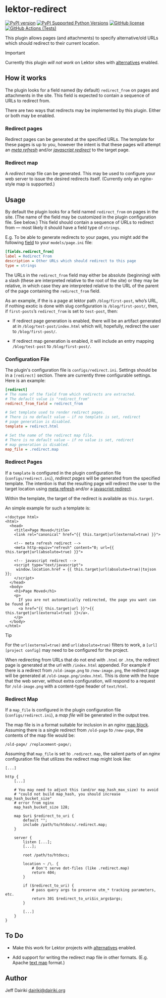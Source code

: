 # lektor-redirect

[![PyPI version](https://img.shields.io/pypi/v/lektor-redirect.svg)](https://pypi.org/project/lektor-redirect/)
[![PyPI Supported Python Versions](https://img.shields.io/pypi/pyversions/lektor-redirect.svg)](https://pypi.python.org/pypi/lektor-redirect/)
[![GitHub license](https://img.shields.io/github/license/dairiki/lektor-redirect)](https://github.com/dairiki/lektor-redirect/blob/master/LICENSE)
[![GitHub Actions (Tests)](https://img.shields.io/github/actions/workflow/status/dairiki/lektor-redirect/ci.yml?branch=master&label=tests)](https://github.com/dairiki/lektor-redirect/)

This plugin allows pages (and attachments) to specify alternative/old
URLs which should redirect to their current location.

> [!IMPORTANT]
> Currently this plugin *will not work* on Lektor sites with [alternatives] enabled.

## How it works

The plugin looks for a field named (by default) `redirect_from` on pages
and attachments in the site. This field is expected to contain a sequence of URLs
to redirect from.

There are two ways that redirects may be implemented by this plugin.
Either or both may be enabled.

### Redirect pages

Redirect pages can be generated at the specified URLs.  The template for these
pages is up to you, however the intent is that these pages will attempt
an _[meta refresh]_ and/or _[javascript redirect]_ to the target page.

### Redirect map

A _redirect map_ file can be generated.  This may be used to configure your
web server to issue the desired redirects itself.
(Currently only an nginx-style map is supported.)


## Usage

By default the plugin looks for a field named `redirect_from` on pages in the
site.
(The name of the field may be customized in the plugin configuration file. See below.)
This field should contain a sequence of URLs to redirect from — most
likely it should have a field type of `strings`.

E.g. To be able to generate redirects to your pages, you might add the
following [field][field config] to your `models/page.ini` file:

```ini
[fields.redirect_from]
label = Redirect From
description = Other URLs which should redirect to this page
type = strings
```

The URLs in the `redirect_from` field may either be absolute (beginning)
with a slash (these are interpreted relative to the root of the site) or
they may be relative, in which case they are interpreted relative to the
URL of the parent of the page containing the `redirect_from` field.

As an example, if the is a page at lektor path `/blog/first-post`,
who’s URL, if nothing exotic is done with slug configuration is
`/blog/first-post/`, then, if `first-posts`’s `redirect_from` is set
to `test-post`, then:

- If redirect page generation is enabled, there will be an artifact
  generated at in `/blog/test-post/index.html` which will, hopefully,
  redirect the user to `/blog/first-post/`.

- If redirect map generation is enabled, it will include an entry
  mapping `/blog/test-post` to `/blog/first-post/`.

### Configuration File

The plugin's configuration file is `configs/redirect.ini`.
Settings should be in a `[redirect]` section.
There are currently three configurable settings. Here is an example:

```ini
[redirect]
# The name of the field from which redirects are extracted.
# The default value is "redirect_from"
redirect_from_field = redirect_from

# Set template used to render redirect pages.
# There is no default value — if no template is set, redirect
# page generation is disabled.
template = redirect.html

# Set the name of the redirect map file.
# There is no default value — if no value is set, redirect
# map generation is disabled.
map_file = .redirect.map
```

### Redirect Pages

If a `template` is configured in the plugin configuration file (`configs/redirect.ini`),
_redirect pages_ will be generated from the specified template. The intention is that
the resulting page will redirect the user to the target location using [meta refresh]
and/or a [javascript redirect].

Within the template, the target of the redirect is available as `this.target`.

An simple example for such a template is:

```jinja
<!doctype html>
<html>
  <head>
    <title>Page Moved</title>
    <link rel="canonical" href="{{ this.target|url(external=true) }}">

    <!-- meta refresh redirect -->
    <meta http-equiv="refresh" content="0; url={{ this.target|url(absolute=true) }}">

    <!-- javascript redirect -->
    <script type="text/javascript">
     window.location.href = {{ this.target|url(absolute=true)|tojson }};
    </script>
  </head>
  <body>
    <h1>Page Moved</h1>
    <p>
      If you are not automatically redirected, the page you want can be found at
      <a href="{{ this.target|url }}">{{ this.target|url(external=true) }}</a>.
    </p>
  </body>
</html>
```

> [!TIP]
> For the `url(external=true)` and `url(absolute=true)`
  filters to work, a `[url][project config]` may need to be configured
  for the project.

When redirecting from URLs that do not end with `.html` or `.htm`, the redirect page
is generated at the url with `/index.html` appended.
For example if there is a redirect from `/old-image.png` to
`/new-image.png`, the redirect page will be generated at
`/old-image.png/index.html`.
This is done with the hope that the web server, without extra
configuration, will respond to a request for `/old-image.png` with a
content-type header of `text/html`.

### Redirect Map

If a `map_file` is configured in the plugin configuration file (`configs/redirect.ini`),
a *map file* will be generated in the output tree.

The map file is in a format suitable for inclusion in an *nginx* [map block][nginx map].
Assuming there is a single redirect from `/old-page` to `/new-page`, the contents
of the map file would be:

```
/old-page/ /replacement-page/;
```

Assuming that `map_file` is set to `.redirect.map`, the salient parts
of an *nginx* configuration file that utilizes the redirect map might
look like:

```nginx
[...]

http {
    [...]

    # You may need to adjust this (and/or map_hash_max_size) to avoid
    # "could not build map_hash, you should increase map_hash_bucket_size"
    # error from nginx
    map_hash_bucket_size 128;

    map $uri $redirect_to_uri {
        default "";
        include /path/to/htdocs/.redirect.map;
    }

    server {
        listen [...];
        [...];

        root /path/to/htdocs;

        location ~ /\. {
            # Don't serve dot-files (like .redirect.map)
            return 404;
        }

        if ($redirect_to_uri) {
            # pass query args to preserve utm_* tracking parameters, etc.
            return 301 $redirect_to_uri$is_args$args;
        }

        [...]
    }
}
```

## To Do

- Make this work for Lektor projects with [alternatives] enabled.

- Add support for writing the redirect map file in other formats.
  (E.g. Apache [text map][apache text map] format.)

[alternatives]: https://www.getlektor.com/docs/content/alts/
[meta refresh]: https://developers.google.com/search/docs/crawling-indexing/301-redirects#metarefresh
[javascript redirect]: https://developers.google.com/search/docs/crawling-indexing/301-redirects#jslocation
[project config]: https://www.getlektor.com/docs/project/file/#project
[nginx map]: https://nginx.org/en/docs/http/ngx_http_map_module.html
[field config]: https://www.getlektor.com/docs/models/#fields
[apache text map]: https://httpd.apache.org/docs/current/rewrite/rewritemap.html#txt

## Author

Jeff Dairiki <dairiki@dairiki.org>
